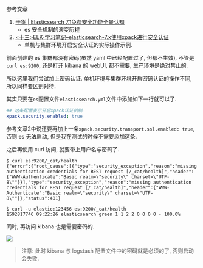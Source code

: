 参考文章

1. [干货 | Elasticsearch 7.1免费安全功能全景认知](https://blog.csdn.net/laoyang360/article/details/90554761)
    - es 安全机制的演变历程
2. [<十三>ELK-学习笔记–elasticsearch-7.x使用xpack进行安全认证](http://www.eryajf.net/3500.html)
    - 单机与集群环境开启安全认证的实际操作示例.

前面创建的 es 集群都没有密码(虽然 yaml 中已经配置过了, 但都不生效), 不管是`curl es:9200`, 还是打开 kibana 的 webUI, 都不需要, 生产环境是绝对禁止的. 

所以这里我们尝试加上密码认证. 单机环境与集群环境开启密码认证的操作不同, 所以同样要区别对待.

其实只要在`es`配置文件`elasticsearch.yml`文件中添加如下一行就可以了.

```yaml
## 这条配置表示开启xpack认证机制
xpack.security.enabled: true 
```

参考文章2中说还要再加上一条`xpack.security.transport.ssl.enabled: true`, 否则 es 无法启动, 但是我在测试的时候不需要添加这条.

之后再使用 curl 访问, 就要带上用户名与密码了.

```console
$ curl es:9200/_cat/health
{"error":{"root_cause":[{"type":"security_exception","reason":"missing authentication credentials for REST request [/_cat/health]","header":{"WWW-Authenticate":"Basic realm=\"security\" charset=\"UTF-8\""}}],"type":"security_exception","reason":"missing authentication credentials for REST request [/_cat/health]","header":{"WWW-Authenticate":"Basic realm=\"security\" charset=\"UTF-8\""}},"status":401}

$ curl -u elastic:123456 es:9200/_cat/health
1592817746 09:22:26 elasticsearch green 1 1 2 2 0 0 0 0 - 100.0%
```

同时, 再访问 kibana 也是需要密码的.

![](https://gitee.com/generals-space/gitimg/raw/master/8ecde1c741d34655c2d405bf5b82f4e7.png)

> 注意: 此时 kibana 与 logstash 配置文件中的密码就是必须的了, 否则启动会失败.
